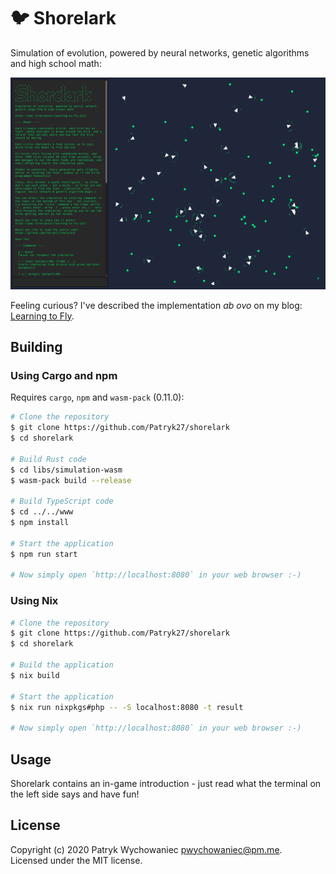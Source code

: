 # 🐦 Shorelark

Simulation of evolution, powered by neural networks, genetic algorithms and
high school math:

![screenshot](./readme/screenshot.png)

Feeling curious? I've described the implementation _ab ovo_ on my blog:
[Learning to Fly](https://pwy.io/posts/learning-to-fly-pt1).

## Building

### Using Cargo and npm

Requires `cargo`, `npm` and `wasm-pack` (0.11.0):

```bash
# Clone the repository
$ git clone https://github.com/Patryk27/shorelark
$ cd shorelark

# Build Rust code
$ cd libs/simulation-wasm
$ wasm-pack build --release

# Build TypeScript code
$ cd ../../www
$ npm install

# Start the application
$ npm run start

# Now simply open `http://localhost:8080` in your web browser :-)
```

### Using Nix

```bash
# Clone the repository
$ git clone https://github.com/Patryk27/shorelark
$ cd shorelark

# Build the application
$ nix build

# Start the application
$ nix run nixpkgs#php -- -S localhost:8080 -t result

# Now simply open `http://localhost:8080` in your web browser :-)
```

## Usage

Shorelark contains an in-game introduction - just read what the terminal on the
left side says and have fun!

## License

Copyright (c) 2020 Patryk Wychowaniec <pwychowaniec@pm.me>.    
Licensed under the MIT license.
